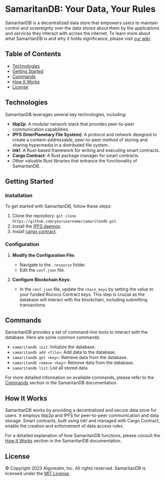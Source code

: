 # SamaritanDB: Your Data, Your Rules

SamaritanDB is a decentralized data store that empowers users to maintain control and sovereignty over the data stored about them by the applications and services they interact with across the internet. To learn more about what SamaritanDB is and why it holds significance, please visit [our wiki](https://algorealm.gitbook.io/samaritandb).

## Table of Contents

- [Technologies](#technologies)
- [Getting Started](#getting-started)
- [Commands](#commands)
- [How It Works](#how-it-works)
- [License](#license)

## Technologies

SamaritanDB leverages several key technologies, including:

- **libp2p**: A modular network stack that provides peer-to-peer communication capabilities.
- **IPFS (InterPlanetary File System)**: A protocol and network designed to create a content-addressable, peer-to-peer method of storing and sharing hypermedia in a distributed file system.
- **ink!**: A Rust-based framework for writing and executing smart contracts.
- **Cargo Contract**: A Rust package manager for smart contracts.
- Other valuable Rust libraries that enhance the functionality of SamaritanDB.

## Getting Started

### Installation

To get started with SamaritanDB, follow these steps:

1. Clone the repository: `git clone https://github.com/yourusername/samaritandb.git`.
2. Install the [IPFS daemon](https://docs.ipfs.tech/install/).
3. Install [cargo contract](https://crates.io/crates/cargo-contract).

### Configuration

1. **Modify the Configuration File:**

   - Navigate to the `.resource` folder.
   - Edit the `conf.json` file.

2. **Configure Blockchain Keys:**

   - In the `conf.json` file, update the `chain_keys` by setting the value to your funded Rococo Contract keys. This step is crucial as the database will interact with the blockchain, including submitting transactions.

## Commands

SamaritanDB provides a set of command-line tools to interact with the database. Here are some common commands:

- `samaritandb init`: Initialize the database.
- `samaritandb add <file>`: Add data to the database.
- `samaritandb get <key>`: Retrieve data from the database.
- `samaritandb remove <key>`: Remove data from the database.
- `samaritandb list`: List all stored data.

For more detailed information on available commands, please refer to the [Commands](#commands) section in the SamaritanDB documentation.

## How It Works

SamaritanDB works by providing a decentralized and secure data store for users. It employs libp2p and IPFS for peer-to-peer communication and data storage. Smart contracts, built using ink! and managed with Cargo Contract, enable the creation and enforcement of data access rules.

For a detailed explanation of how SamaritanDB functions, please consult the [How It Works](#how-it-works) section in the SamaritanDB documentation.

## License

&copy; Copyright 2023 Algorealm, Inc. All rights reserved. SamaritanDB is licensed under the [MIT License](https://github.com/yourusername/samaritandb/blob/main/LICENSE).
